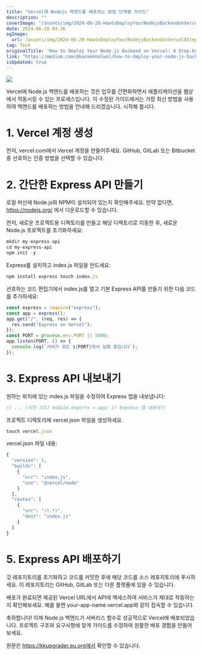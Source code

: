 ```yaml
---
title: "Vercel에 Nodejs 백엔드를 배포하는 방법 단계별 가이드"
description: ""
coverImage: "/assets/img/2024-06-20-HowtoDeployYourNodejsBackendonVercelAStep-by-StepGuide_0.png"
date: 2024-06-20 04:36
ogImage: 
  url: /assets/img/2024-06-20-HowtoDeployYourNodejsBackendonVercelAStep-by-StepGuide_0.png
tag: Tech
originalTitle: "How to Deploy Your Node.js Backend on Vercel: A Step-by-Step Guide"
link: "https://medium.com/@kanakkholwal/how-to-deploy-your-node-js-backend-on-vercel-a-step-by-step-guide-21796db74601"
isUpdated: true
---
```





<img src="/assets/img/2024-06-20-HowtoDeployYourNodejsBackendonVercelAStep-by-StepGuide_0.png" />

Vercel에 Node.js 백엔드를 배포하는 것은 업무를 간편화하면서 애플리케이션을 웹상에서 작동시킬 수 있는 프로세스입니다. 이 수정된 가이드에서는 가장 최신 방법을 사용하여 백엔드를 배포하는 방법을 안내해 드리겠습니다. 시작해 봅시다.

# 1. Vercel 계정 생성

먼저, vercel.com에서 Vercel 계정을 만들어주세요. GitHub, GitLab 또는 Bitbucket 중 선호하는 인증 방법을 선택할 수 있습니다.

<div class="content-ad"></div>

# 2. 간단한 Express API 만들기

로컬 머신에 Node.js와 NPM이 설치되어 있는지 확인해주세요. 만약 없다면, https://nodejs.org/ 에서 다운로드할 수 있습니다.

먼저, 새로운 프로젝트용 디렉토리를 만들고 해당 디렉토리로 이동한 후, 새로운 Node.js 프로젝트를 초기화하세요:

```js
mkdir my-express-api
cd my-express-api
npm init -y
```

<div class="content-ad"></div>

Express를 설치하고 index.js 파일을 만드세요:

```js
npm install express touch index.js
```

선호하는 코드 편집기에서 index.js를 열고 기본 Express API를 만들기 위한 다음 코드를 추가하세요:

```js
const express = require("express");
const app = express();
app.get("/", (req, res) => {
  res.send("Express on Vercel");
});
const PORT = process.env.PORT || 5000;
app.listen(PORT, () => {
  console.log(`서버가 포트 ${PORT}에서 실행 중입니다`);
});
```

<div class="content-ad"></div>

# 3. Express API 내보내기

원하는 위치에 있는 index.js 파일을 수정하여 Express 앱을 내보냅니다:

```js
// ... (이전 코드) module.exports = app; // Express 앱 내보내기
```

프로젝트 디렉토리에 vercel.json 파일을 생성하세요.

<div class="content-ad"></div>

```js
touch vercel.json
```

vercel.json 파일 내용:

```js
{
  "version": 2,
  "builds": [
    {
      "src": "index.js",
      "use": "@vercel/node"
    }
  ],
  "routes": [
    {
      "src": "/(.*)",
      "dest": "index.js"
    }
  ]
}
```

# 5. Express API 배포하기

<div class="content-ad"></div>

깃 레포지토리를 초기화하고 코드를 커밋한 후에 해당 코드를 소스 레포지토리에 푸시하세요. 이 레포지토리는 GitHub, GitLab 또는 다른 플랫폼에 있을 수 있습니다.

배포가 완료되면 제공된 Vercel URL에서 API에 액세스하여 서비스가 제대로 작동하는지 확인해보세요. 예를 들면 your-app-name.vercel.app와 같이 접속할 수 있습니다.

축하합니다! 이제 Node.js 백엔드가 서버리스 함수로 성공적으로 Vercel에 배포되었습니다. 프로젝트 구조와 요구사항에 맞게 가이드를 수정하여 원활한 배포 경험을 만들어보세요.

원문은 https://kkupgrader.eu.org에서 확인할 수 있습니다.